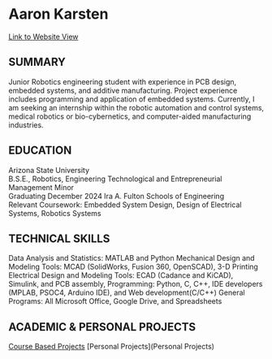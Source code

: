 # Aaron Karsten
[Link to Website View](https://aaronk2001.github.io/Aaron_K/)

## SUMMARY
Junior Robotics engineering student with experience in PCB design, embedded systems, and additive manufacturing. Project experience includes programming and application of embedded systems. 
Currently, I am seeking an internship within the robotic automation and control systems, medical robotics or bio-cybernetics, and computer-aided manufacturing industries. 
## EDUCATION
Arizona State University                                                                                                                                       
B.S.E., Robotics, Engineering Technological and Entrepreneurial Management Minor            
Graduating December 2024
Ira A. Fulton Schools of Engineering										
Relevant Coursework: Embedded System Design, Design of Electrical Systems, Robotics Systems

## TECHNICAL SKILLS 
Data Analysis and Statistics: MATLAB and Python
Mechanical Design and Modeling Tools: MCAD (SolidWorks, Fusion 360, OpenSCAD), 3-D Printing
Electrical Design and Modeling Tools: ECAD (Cadance and KiCAD), Simulink, and PCB assembly, 
Programming: Python, C, C++, IDE developers (MPLAB, PSOC4, Arduino IDE), and Web development(C/C++)
General Programs: All Microsoft Office, Google Drive, and Spreadsheets

## ACADEMIC & PERSONAL PROJECTS
[Course Based Projects](Course_Based_Projects)
[Personal Projects](Personal Projects)

### 
